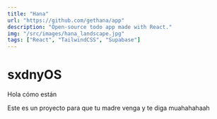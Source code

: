 ```yaml
---
title: "Hana"
url: "https://github.com/gethana/app"
description: "Open-source todo app made with React."
img: "/src/images/hana_landscape.jpg"
tags: ["React", "TailwindCSS", "Supabase"]
---
```


# sxdnyOS

Hola cómo están

Este es un proyecto para que tu madre venga y te diga muahahahaah